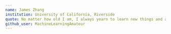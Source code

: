 ```yaml
---
name: James Zhang
institution: University of California, Riverside
quote: No matter how old I am, I always yearn to learn new things and apply them!
github_user: MachineLearningAmateur
---
```

